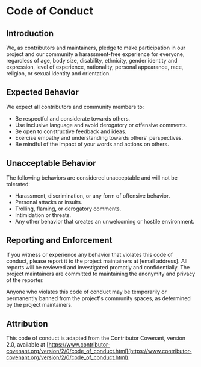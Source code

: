 # Code of Conduct

## Introduction

We, as contributors and maintainers, pledge to make participation in our project and our community a harassment-free experience for everyone, regardless of age, body size, disability, ethnicity, gender identity and expression, level of experience, nationality, personal appearance, race, religion, or sexual identity and orientation.

## Expected Behavior

We expect all contributors and community members to:

- Be respectful and considerate towards others.
- Use inclusive language and avoid derogatory or offensive comments.
- Be open to constructive feedback and ideas.
- Exercise empathy and understanding towards others' perspectives.
- Be mindful of the impact of your words and actions on others.

## Unacceptable Behavior

The following behaviors are considered unacceptable and will not be tolerated:

- Harassment, discrimination, or any form of offensive behavior.
- Personal attacks or insults.
- Trolling, flaming, or derogatory comments.
- Intimidation or threats.
- Any other behavior that creates an unwelcoming or hostile environment.

## Reporting and Enforcement

If you witness or experience any behavior that violates this code of conduct, please report it to the project maintainers at [email address]. All reports will be reviewed and investigated promptly and confidentially. The project maintainers are committed to maintaining the anonymity and privacy of the reporter.

Anyone who violates this code of conduct may be temporarily or permanently banned from the project's community spaces, as determined by the project maintainers.

## Attribution

This code of conduct is adapted from the Contributor Covenant, version 2.0, available at [https://www.contributor-covenant.org/version/2/0/code_of_conduct.html](https://www.contributor-covenant.org/version/2/0/code_of_conduct.html).
